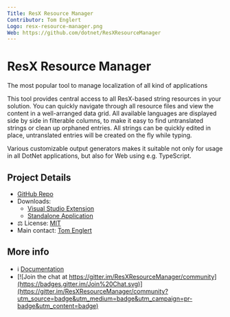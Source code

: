 ```yaml
---
Title: ResX Resource Manager
Contributor: Tom Englert
Logo: resx-resource-manager.png
Web: https://github.com/dotnet/ResXResourceManager
---
```

# ResX Resource Manager

The most popular tool to manage localization of all kind of applications

This tool provides central access to all ResX-based string resources in your solution. 
You can quickly navigate through all resource files and view the content in a well-arranged data grid.
All available languages are displayed side by side in filterable columns,
to make it easy to find untranslated strings or clean up orphaned entries. 
All strings can be quickly edited in place, untranslated entries will be created on the fly while typing.

Various customizable output generators makes it suitable not only for usage in all DotNet applications, but also for Web using e.g. TypeScript.

## Project Details

* [GitHub Repo](https://github.com/dotnet/ResXResourceManager)
* Downloads: 
  - [Visual Studio Extension](https://marketplace.visualstudio.com/items?itemName=TomEnglert.ResXManager)
  - [Standalone Application](https://github.com/dotnet/ResXResourceManager/releases/latest/download/Publish.zip)
* ⚖ License: [MIT](https://github.com/dotnet/ResXResourceManager/tree/master/LICENSE)
* Main contact: [Tom Englert](https://github.com/tom-englert)

## More info

* ℹ️ [Documentation](https://github.com/dotnet/ResXResourceManager/tree/master/Documentation)
* [![Join the chat at https://gitter.im/ResXResourceManager/community](https://badges.gitter.im/Join%20Chat.svg)](https://gitter.im/ResXResourceManager/community?utm_source=badge&utm_medium=badge&utm_campaign=pr-badge&utm_content=badge)



